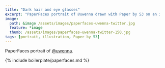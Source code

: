 ```yaml
---
title: "Dark hair and eye glasses"
excerpt: "PaperFaces portrait of @uwenna drawn with Paper by 53 on an iPad."
image: 
  path: &image /assets/images/paperfaces-uwenna-twitter.jpg 
  feature: *image
  thumb: /assets/images/paperfaces-uwenna-twitter-150.jpg
tags: [portrait, illustration, Paper by 53]
---
```


PaperFaces portrait of [@uwenna](http://twitter.com/uwenna).

{% include boilerplate/paperfaces.md %}
